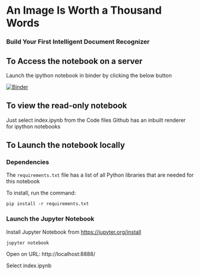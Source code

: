 # An Image Is Worth a Thousand Words
### Build Your First Intelligent Document Recognizer

## To Access the notebook on a server

Launch the ipython notebook in binder by clicking the below button

[![Binder](https://mybinder.org/badge_logo.svg)](https://mybinder.org/v2/gh/DeviSnigdhaM/IDR_CRF_ipy/master?filepath=index.ipynb)

## To view the read-only notebook
Just select index.ipynb from the Code files
Github has an inbuilt renderer for ipython notebooks

## To Launch the notebook locally

### Dependencies

The `requirements.txt` file has a list of all Python libraries that are needed for this notebook

To install, run the command:

```
pip install -r requirements.txt
```

### Launch the Jupyter Notebook

Install Jupyter Notebook from https://jupyter.org/install

```
jupyter notebook
```

Open on URL: http://localhost:8888/

Select index.ipynb





